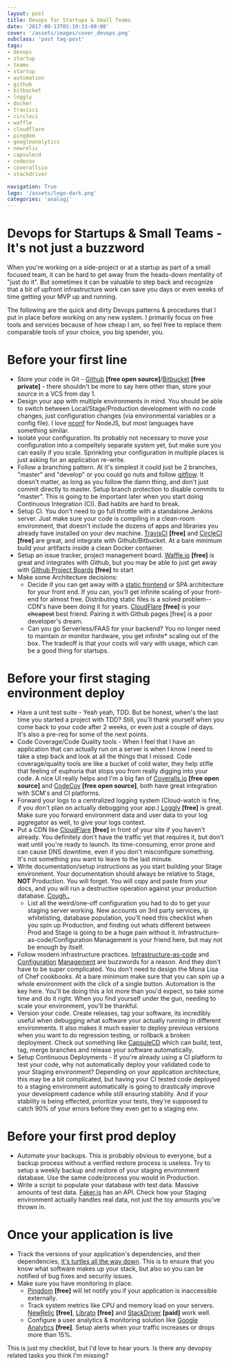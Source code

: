 ```yaml
---
layout: post
title: Devops for Startups & Small Teams
date: '2017-09-13T01:19:33-08:00'
cover: '/assets/images/cover_devops.png'
subclass: 'post tag-post'
tags:
- devops
- startup
- teams
- startup
- automation
- github
- bitbucket
- loggly
- docker
- travisci
- circleci
- waffle
- cloudflare
- pingdom
- googleanalytics
- newrelic
- capsulecd
- codecov
- coverallsio
- stackdriver

navigation: True
logo: '/assets/logo-dark.png'
categories: 'analogj'
---
```


# Devops for Startups & Small Teams - It's not just a buzzword

When you're working on a side-project or at a startup as part of a small focused team, it can be hard to get away from
the heads-down mentality of "just do it". But sometimes it can be valuable to step back and recognize that a bit of upfront
infrastructure work can save you days or even weeks of time getting your MVP up and running.

The following are the quick and dirty Devops patterns & procedures that I put in place before working on any new system.
I primarily focus on free tools and services because of how cheap I am, so feel free to replace them comparable tools of your choice,
you big spender, you.

# Before your first line
- Store your code in Git - [Github](https://github.com/) **[free open source]**/[Bitbucket](https://bitbucket.org/) **[free private]** -
there shouldn't be more to say here other than, store your source in a VCS from day 1.
- Design your app with multiple environments in mind. You should be able to switch between Local/Stage/Production development
with no code changes, just configuration changes (via environmental variables or a config file). I love [nconf](https://github.com/indexzero/nconf)
for NodeJS, but most languages have something similar.
- Isolate your configuration. Its probably not necessary to move your configuration into a compeltely separate system yet,
but make sure you can easily if you scale. Sprinkling your configuration in multiple places is just asking for an application re-write.
- Follow a branching pattern. At it's simplest it could just be 2 branches, "master" and "develop" or you could go nuts
and follow [gitflow](http://nvie.com/posts/a-successful-git-branching-model/). It doesn't matter, as long as you follow
the damn thing, and don't just commit directly to master. Setup branch protection to disable commits to "master".
This is going to be important later when you start doing Continuous Integration (CI). Bad habits are hard to break.
- Setup CI. You don't need to go full throttle with a standalone Jenkins server. Just make sure your code is compiling
in a clean-room environment, that doesn't include the dozens of apps and libraries you already have installed on your
dev machine. [TravisCI](https://travis-ci.org/) **[free]** and [CircleCI](https://circleci.com) **[free]** are great, and integrate
with Github/Bitbucket. At a bare minimum build your artifacts inside a clean Docker container.
- Setup an issue tracker, project management board. [Waffle.io](https://waffle.io) **[free]** is great and integrates with Github,
but you may be able to just get away with [Github Project Boards](https://help.github.com/articles/creating-a-project-board/) **[free]** to start
- Make some Architecture decisions:
	- Decide if you can get away with a [static frontend](https://github.com/myles/awesome-static-generators) or SPA
	architecture for your front end. If you can, you'll get infinite scaling of your front-end for almost free.
	Distributing static files is a solved problem--CDN's have been doing it for years. [CloudFlare](https://www.cloudflare.com) **[free]**
	is your ~~cheapest~~ best friend. Pairing it with Github pages [free] is a poor developer's dream.
	- Can you go Serverless/FAAS for your backend? You no longer need to maintain or monitor hardware, you get infinite*
	scaling out of the box. The tradeoff is that your costs will vary with usage, which can be a good thing for startups.

# Before your first staging environment deploy
- Have a unit test suite - Yeah yeah, TDD. But be honest, when's the last time you started a project with TDD? Still, you'll thank
yourself when you come back to your code after 2 weeks, or even just a couple of days. It's also a pre-req for some of the next points.
- Code Coverage/Code Quality tools - When I feel that I have an application that can actually run on a server is when I
know I need to take a step back and look at all the things that I missed. Code coverage/quality tools are like a bucket of
cold water, they help stifle that feeling of euphoria that stops you from really digging into your code. A nice UI really helps
and I'm a big fan of [Coveralls.io](https://coveralls.io/) **[free open source]** and [CodeCov](https://codecov.io/) **[free open source]**,
both have great integration with SCM's and CI platforms.
- Forward your logs to a centralized logging system (Cloud-watch is fine, if you don't plan on actually debugging your app.)
[Loggly](https://www.loggly.com) **[free]** is great. Make sure you forward environment data and user data to your log aggregator as well, to give your
logs context.
- Put a CDN like [CloudFlare](https://www.cloudflare.com) **[free]** in front of your site if you haven't already. You definitely don't have the traffic yet
that requires it, but don't wait until you're ready to launch. Its time-consuming, error prone and can cause DNS downtime,
even if you don't misconfigure something. It's not something you want to leave to the last minute.
- Write documentation/setup instructions as you start building your Stage environment. Your documentation should always
be relative to Stage, **NOT** Production. You will forget. You will copy and paste from your docs, and you will run a
destructive operation against your production database. [Cough..](https://np.reddit.com/r/cscareerquestions/comments/6ez8ag/accidentally_destroyed_production_database_on/)
	- List all the weird/one-off configuration you had to do to get your staging server working. New accounts on 3rd
	party services, ip whitelisting, database population, you'll need this checklist when you spin up Production, and
	finding out whats different between Prod and Stage is going to be a huge pain without it. Infrastructure-as-code/Configuration Management
	 is your friend here, but may not be enough by itself.
- Follow modern infrastructure practices. [Infrastructure-as-code](https://www.terraform.io/) and [Configuration](https://www.chef.io/chef/) [Management](https://puppet.com/) are buzzwords for a reason.
And they don't have to be super complicated. You don't need to design the Mona Lisa of Chef cookbooks. At a bare minimum
make sure that you can spin up a whole environment with the click of a single button. Automation is the key here. You'll
be doing this a lot more than you'd expect, so take some time and do it right. When you find yourself under the gun, needing
to scale your environment, you'll be thankful.
- Version your code. Create releases, tag your software, its incredibly useful when debugging what software your actually
running in different environments. It also makes it much easier to deploy previous versions when you want to do regression
testing, or rollback a broken deployment. Check out something like [CapsuleCD](https://github.com/AnalogJ/capsulecd)
which can build, test, tag, merge branches and release your software automatically.
- Setup Continuous Deployments - If you're already using a CI platform to test your code, why not automatically deploy your
validated code to your Staging environment? Depending on your application architecture, this may be a bit complicated, but
having your CI tested code deployed to a staging environment automatically is going to drastically improve your development
cadence while still ensuring stability. And if your stability is being effected, prioritize your tests, they're supposed to
catch 90% of your errors before they even get to a staging env.

# Before your first prod deploy
- Automate your backups. This is probably obvious to everyone, but a backup process without a verified restore process is
useless. Try to setup a weekly backup and restore of your staging environment database. Use the same code/process you would in Production.
- Write a script to populate your database with test data. Massive amounts of test data. [Faker.js](https://github.com/marak/Faker.js/)
has an API. Check how your Staging environment actually handles real data, not just the toy amounts you've thrown in.


# Once your application is live
- Track the versions of your application's dependencies, and their dependencies,
[it's turtles all the way down](https://en.wikipedia.org/wiki/Turtles_all_the_way_down). This is to ensure that you know
what software makes up your stack, but also so you can be notified of bug fixes and security issues.
- Make sure you have monitoring in place.
	- [Pingdom](https://www.pingdom.com/free) **[free]** will let notify you if your application is inaccessible externally.
	- Track system metrics like CPU and memory load on your servers. [NewRelic](https://newrelic.com/) **[free]**,
	[Librato](https://www.librato.com/) **[free]** and [StackDriver](https://cloud.google.com/stackdriver/) **[paid]** work well.
	- Configure a user analytics & monitoring solution like [Google Analytics](www.google.com/analytics/) **[free]**. Setup alerts when your traffic
	increases or drops more than 15%.


This is just my checklist, but I'd love to hear yours. Is there any devopsy related tasks you think I'm missing?
